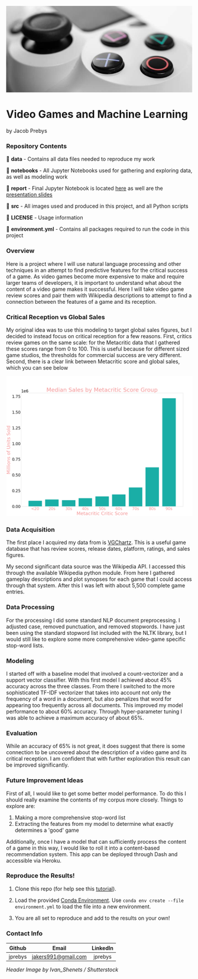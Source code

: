 ![controller](./src/figures/header.png)

# Video Games and Machine Learning

by Jacob Prebys

### Repository Contents



📁 **data** 
    - Contains all data files needed to reproduce my work

📁 **notebooks**
        - All Jupyter Notebooks used for gathering and exploring data, as well as modeling work 

📁 **report** - Final Jupyter Notebook is located [here](./report/final_report.ipynb) as well are the [presentation slides](./report/final_presentation.pptx)

📁 **src** - All images used and produced in this project, and all Python scripts

📝 **LICENSE** - Usage information

📝 **environment.yml** - Contains all packages required to run the code in this project

### Overview

Here is a project where I will use natural language processing and other techniques in an attempt to find predictive features for the critical success of a game. As video games become more expensive to make and require larger teams of developers, it is important to understand what about the content of a video game makes it successful. Here I will take video game review scores and pair them with Wikipedia descriptions to attempt to find a connection between the features of a game and its reception.

### Critical Reception vs Global Sales

My original idea was to use this modeling to target global sales figures, but I decided to instead focus on critical reception for a few reasons. First, critics review games on the same scale: for the Metacritic data that I gathered these scores range from 0 to 100. This is useful because for different sized game studios, the thresholds for commercial success are very different. Second, there is a clear link between Metacritic score and global sales, which you can see below 

![Critic Score vs Global Sales](./src/figures/median_sales.png)

### Data Acquisition

The first place I acquired my data from is [VGChartz](https://www.vgchartz.com/gamedb/). This is a useful game database that has review scores, release dates, platform, ratings, and sales figures.

My second significant data source was the Wikipedia API. I accessed this through the available Wikipedia python module. From here I gathered gameplay descriptions and plot synopses for each game that I could access through that system. After this I was left with about 5,500 complete game entries.

### Data Processing

For the processing I did some standard NLP document preprocessing. I adjusted case, removed punctuation, and removed stopwords. I have just been using the standard stopword list included with the NLTK library, but I would still like to explore some more comprehensive video-game specific stop-word lists.

### Modeling

I started off with a baseline model that involved a count-vectorizer and a support vector classifier. With this first model I achieved about 45% accuracy across the three classes. From there I switched to the more sophisticated TF-IDF vectorizer that takes into account not only the frequency of a word in a document, but also penalizes that word for appearing too frequently across all documents. This improved my model performance to about 60% accuracy. Through hyper-parameter tuning I was able to achieve a maximum accuracy of about 65%.


### Evaluation

While an accuracy of 65% is not great, it does suggest that there is some connection to be uncovered about the description of a video game and its critical reception. I am confident that with further exploration this result can be improved significantly. 

### Future Improvement Ideas

First of all, I would like to get some better model performance. To do this I should really examine the contents of my corpus more closely. Things to explore are:

1. Making a more comprehensive stop-word list
2. Extracting the features from my model to determine what exactly determines a 'good' game

Additionally, once I have a model that can sufficiently process the content of a game in this way, I would like to roll it into a content-based recommendation system. This app can be deployed through Dash and accessible via Heroku.

### Reproduce the Results!
1. Clone this repo (for help see this [tutorial](https://help.github.com/articles/cloning-a-repository/)).


2. Load the provided [Conda Environment](./environment.yml). Use ``conda env create --file environment.yml`` to load the file into a new environment.


3. You are all set to reproduce and add to the results on your own! 




### Contact Info

|  Github |        Email        | LinkedIn |
|:-------:|:-------------------:|:--------:|
| jprebys | jakers991@gmail.com |  jprebys |  
  
    
    
  




*Header Image by Ivan_Shenets / Shutterstock*
